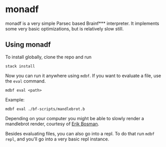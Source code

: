 # monadf

monadf is a very simple Parsec based Brainf*** interpreter. It implements some very basic optimizations, but is relatively slow still.

## Using monadf

To install globally, clone the repo and run 

    stack install

Now you can run it anywhere using `mdbf`. If you want to evaluate a file, use the `eval` command.

    mdbf eval <path>
    
Example:

    mdbf eval ./bf-scripts/mandlebrot.b
    
Depending on your computer you might be able to slowly render a mandlebrot render, courtesy of [Erik Bosman](https://github.com/erikdubbelboer).

Besides evaluating files, you can also go into a repl. To do that run `mdbf repl`, and you'll go into a very basic repl instance.
